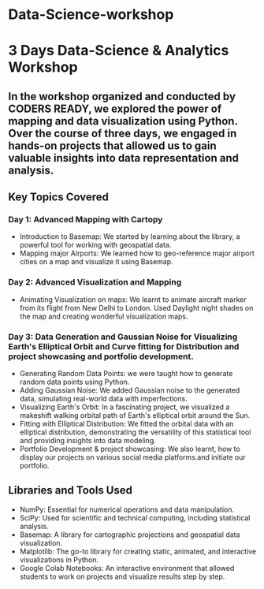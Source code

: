 # Data-Science-workshop

# 3 Days Data-Science & Analytics Workshop 

## In the workshop organized and conducted by CODERS READY, we explored the power of mapping and data visualization using Python. Over the course of three days, we engaged in hands-on projects that allowed us to gain valuable insights into data representation and analysis.

## Key Topics Covered

### Day 1: Advanced Mapping with Cartopy

- Introduction to Basemap: We started by learning about the library, a powerful tool for working with geospatial data.
- Mapping major Airports: We learned how to geo-reference major airport cities on a map and visualize it using Basemap.

### Day 2: Advanced Visualization and Mapping

- Animating Visualization on maps: We learnt to animate aircraft marker from its flight from New Delhi to London. Used Daylight night shades on the map and creating wonderful visualization maps.

### Day 3: Data Generation and Gaussian Noise for Visualizing Earth's Elliptical Orbit and Curve fitting for Distribution and project showcasing and portfolio development.

- Generating Random Data Points: we were taught how to generate random data points using Python.
- Adding Gaussian Noise: We added Gaussian noise to the generated data, simulating real-world data with imperfections.
- Visualizing Earth's Orbit: In a fascinating project, we visualized a makeshift walking orbital path of Earth's elliptical orbit around the Sun.
- Fitting with Elliptical Distribution: We fitted the orbital data with an elliptical distribution, demonstrating the versatility of this statistical tool and providing insights into data modeling.
- Portfolio Development & project showcasing: We also learnt, how to display our projects on various social media platforms.and initiate our portfolio.

## Libraries and Tools Used

- NumPy: Essential for numerical operations and data manipulation.
- SciPy: Used for scientific and technical computing, including statistical analysis.
- Basemap: A library for cartographic projections and geospatial data visualization.
- Matplotlib: The go-to library for creating static, animated, and interactive visualizations in Python.
- Google Colab Notebooks: An interactive environment that allowed students to work on projects and visualize results step by step.
